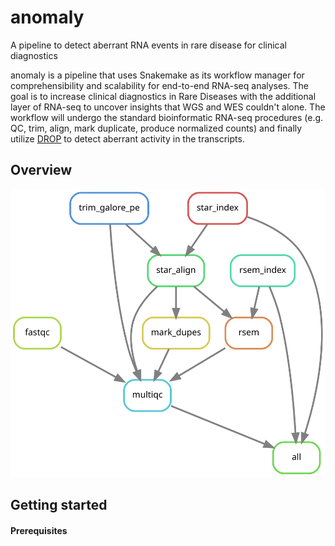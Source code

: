 # anomaly
A pipeline to detect aberrant RNA events in rare disease for clinical diagnostics

anomaly is a pipeline that uses Snakemake as its workflow manager for comprehensibility and scalability for end-to-end RNA-seq analyses. The goal is to increase clinical diagnostics in Rare Diseases with the additional layer of RNA-seq to uncover insights that WGS and WES couldn't alone. The workflow will undergo the standard bioinformatic RNA-seq procedures (e.g. QC, trim, align, mark duplicate, produce normalized counts) and finally utilize [DROP](https://github.com/gagneurlab/drop) to detect aberrant activity in the transcripts.

## Overview
![pipeline vector](https://github.com/projectoriented/anomaly/blob/main/dag.svg)

## Getting started
#### Prerequisites
